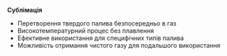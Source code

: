 **Сублімація**

- Перетворення твердого палива безпосередньо в газ
- Високотемпературний процес без плавлення
- Ефективне використання для специфічних типів палива
- Можливість отримання чистого газу для подальшого використання

